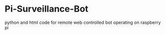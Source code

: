 # Pi-Surveillance-Bot
python and html code for remote web controlled bot operating on raspberry pi 
